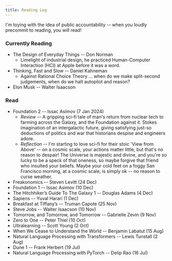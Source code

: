 ```yaml
---
title: Reading Log
---
```

I'm toying with the idea of public accountability -- when you loudly precommit to reading, you will read!

### Currently Reading
- The Design of Everyday Things -- Don Norman
	- Limelight of industrial design, he practiced Human-Computer Interaction (HCI) at Apple before it was a word.
- Thinking, Fast and Slow -- Daniel Kahneman
	- Against Rational Choice Theory ... when do we make split-second judgements, when do we halt autopilot and reason?
- Elon Musk -- Walter Isaacson
### Read
- Foundation 2 -- Issac Asimov (7 Jan 2024)
	- *Review* -- A gripping sci-fi tale of man's return from nuclear tech to farming across the Galaxy, and the Foundation against it. Stokes imagination of an intergalactic future, giving satisfying just-so deductions of politics and war that historians despise and engineers adore.
	- *Reflection* -- I'm starting to love sci-fi for their stoic 'View from Above' -- on a cosmic scale, your actions matter little; but that's no reason to despair! The Universe is majestic and divine, and you're so lucky to be a speck of that oneness, so maybe forgive that friend who insulted your beliefs. Maybe your cold feet on a foggy San Francisco morning, at a cosmic scale, is simply ok -- no reason to curse weather.
- Freakonomics -- Steven Levitt (24 Dec)
- Foundation 1 -- Issac Asimov (10 Dec)
- The Hitchhiker’s Guide To The Galaxy 1 -- Douglas Adams (4 Dec)
- Sapiens -- Yuval Harari (1 Dec)
- Breakfast at Tiffany’s -- Truman Capote (25 Nov)
- Steve Jobs -- Walter Isaacson (10 Nov)
- Tomorrow, and Tomorrow, and Tomorrow -- Gabrielle Zevin (9 Nov)
- Zero to One -- Peter Thiel (10 Oct)
- Ultralearning -- Scott Young (2 Oct)
- When We Cease to Understand the World -- Benjamin Labatut (15 Aug)
- Natural Language Processing with Transformers -- Lewis Tunstall (2 Aug)
- Dune 1 -- Frank Herbert (19 Jul)
- Natural Language Processing with PyTorch --  Delip Rao (16 Jul)